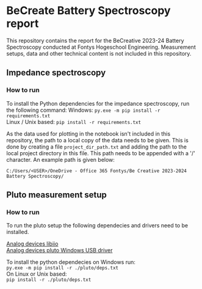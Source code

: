 # BeCreate Battery Spectroscopy report

This repository contains the report for the BeCreative 2023-24 Battery Spectroscopy conducted at Fontys Hogeschool Engineering. Measurement setups, data and other technical content is not included in this repository.

## Impedance spectroscopy
### How to run

To install the Python dependencies for the impedance spectroscopy, run the following command:
Windows:
`py.exe -m pip install -r requirements.txt`\
Linux / Unix based: `pip install -r requirements.txt`

As the data used for plotting in the notebook isn't included in this repository, the path to a local copy of the data needs to be given. This is done by creating a file `project_dir_path.txt` and adding the path to the local project directory in this file. This path needs to be appended with a '/' character. An example path is given below:

`C:/Users/<USER>/OneDrive - Office 365 Fontys/Be Creative 2023-2024 Battery Spectroscopy/`

## Pluto measurement setup
### How to run

To run the pluto setup the following dependecies and drivers need to be installed.

[Analog devices libiio](https://github.com/analogdevicesinc/libiio/releases/)\
[Analog devices pluto Windows USB driver](https://wiki.analog.com/university/tools/pluto/drivers/windows)

To install the python dependecies on Windows run:\
`py.exe -m pip install -r ./pluto/deps.txt `\
On Linux or Unix based:\
`pip install -r ./pluto/deps.txt`
